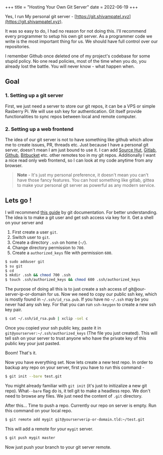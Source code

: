 +++
title = "Hosting Your Own Git Server"
date = 2022-06-19
+++

Yes, I run My personal git server -
[https://git.shivampatel.xyz](https://git.shivampatel.xyz).

It was so easy to do, I had no reason for not doing this.
I'll recommend every programmer to setup his own git server. As a programmer code we write is the most important thing for us. 
We should have full control over our repositories.
<!-- more -->
I remember Github once deleted one of my project's codebase for some stupid policy. No one read policies, most of the time when you do, you already lost the battle. You will never know - what happen when.


## Goal
### 1. Setting up a git server
First, we just need a server to store our git repos, it can be a VPS or simple Rasberry Pi. We will use ssh key for authentication. Git itself provide functionalities to sync repos between local and remote computer.

### 2. Setting up a web frontend
The idea of our git server is not to have something like github which allow me to create issues, PR, threads etc. Just because I have a personal git server, doesn't mean I am just bound to use it. I can add [Source Hut](https://sr.ht), [Gitlab](https://gitlab.com), [Github](https://github.com), [Bitbucket](https://bitbucket.com) etc. other remotes too in my git repos.
Additionally I want a nice read only web frontend, so I can look at my code anytime from any browser.
> **Note** -
> It's just my personal preference, it doesn't mean you can't have those fancy features.
> You can host something like gitlab, gittea to make your personal git server as powerful as any modern service.

## Lets go !
I will recommend [this guide](https://git-scm.com/book/en/v2/Git-on-the-Server-Setting-Up-the-Server) by git documentation. For better understanding.
The idea is to make a git user and get ssh access via key for it.
Get a shell on your server and
1. First create a user `git`.
2. Switch user to `git`.
3. Create a directory `.ssh` on home (`~/`).
4. Change directory permission to `700`.
5. Create a `authorized_keys` file with permission `600`.

```sh
$ sudo adduser git
$ su git
$ cd
$ mkdir .ssh && chmod 700 .ssh
$ touch .ssh/authorized_keys && chmod 600 .ssh/authorized_keys
```
The purpose of doing all this is to just create a ssh access of git@our-server-ip-or-domain for us.
Now we need to copy our public ssh key, which is mostly found in `~/.ssh/id_rsa.pub`.
If you have no `~/.ssh` may be you never had any ssh key.
For that you can run `ssh-keygen` to create a new ssh key pair.

```sh
$ cat ~/.ssh/id_rsa.pub | xclip -sel c
```
Once you copied your ssh public key, paste it in `git@yourserver:~/.ssh/authorized_keys` (The file you just created).
This will tell ssh on your server to trust anyone who have the private key of this public key your just pasted.

Boom!
That's it.

Now you have everything set. Now lets create a new test repo.
In order to backup any repo on your server, first you have to run this command -
```sh
$ git init --bare test.git
```
You might already familiar with `git init` (it's just to initizalize a new git repo).
What`--bare` flag do is, it tell git to make a headless repo. We don't need to browse any files. We just need the content of
`.git` directory.

After this...
Time to push a repo.
Currently our repo on server is empty.
Run this command on your local repo.
```sh
$ git remote add mygit git@yourserverip-or-domain.tld:~/test.git
```
This will add a remote for your `mygit` server.
```sh
$ git push mygit master
```
Now just push your branch to your git server remote.
